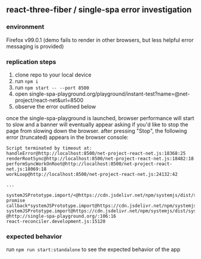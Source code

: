 ## react-three-fiber / single-spa error investigation
### environment
Firefox v99.0.1 (demo fails to render in other browsers, but less helpful error messaging is provided)
### replication steps
1. clone repo to your local device
2. run `npm i`
3. run `npm start -- --port 8500`
4. open single-spa-playground.org/playground/instant-test?name=@net-project/react-net&url=8500
5. observe the error outlined below

once the single-spa-playground is launched, browser performance will start to slow and a banner will eventually appear asking if you'd like to stop the page from slowing down the browser. after pressing "Stop", the following error (truncated) appears in the browser console:


```
Script terminated by timeout at:
handleError@http://localhost:8500/net-project-react-net.js:18368:25
renderRootSync@http://localhost:8500/net-project-react-net.js:18482:18
performSyncWorkOnRoot@http://localhost:8500/net-project-react-net.js:18069:18
workLoop@http://localhost:8500/net-project-react-net.js:24132:42

...

systemJSPrototype.import/<@https://cdn.jsdelivr.net/npm/systemjs/dist/system.js:231:24
promise callback*systemJSPrototype.import@https://cdn.jsdelivr.net/npm/systemjs/dist/system.js:229:6
systemJSPrototype.import@https://cdn.jsdelivr.net/npm/systemjs/dist/system.js:779:19
@http://single-spa-playground.org/:106:16
react-reconciler.development.js:15120
```
### expected behavior
run `npm run start:standalone` to see the expected behavior of the app
